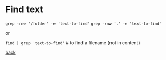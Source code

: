 Find text
=========

`grep -rnw '/folder' -e 'text-to-find'`
`grep -rnw '.' -e 'text-to-find'`

or

`find | grep 'text-to-find'`	# to find a filename (not in content) 

[back](./)

